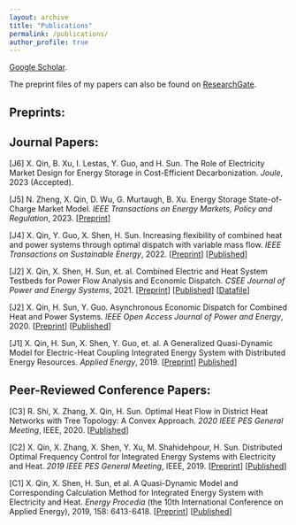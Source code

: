 ```yaml
---
layout: archive
title: "Publications"
permalink: /publications/
author_profile: true
---
```


[Google Scholar](https://scholar.google.com/citations?user=pm9i5OwAAAAJ).

The preprint files of my papers can also be found on [ResearchGate](https://www.researchgate.net/profile/Xin-Qin-10).



Preprints:
-----
<!-- [P1] N. Zheng, X. Qin, D. Wu, G. Murtaugh, B. Xu. Energy Storage State-of-Charge Market Model. itarXiv preprint arXiv: 2201.03421 (under review by IEEE Transactions on Energy Markets, Policy and Regulation), 2022. \[[Preprint](https://arxiv.org/pdf/2207.07221.pdf)\] -->


Journal Papers:
-----
[J6] X. Qin, B. Xu, I. Lestas, Y. Guo, and H. Sun. The Role of Electricity Market Design for Energy Storage in Cost-Efficient Decarbonization. _Joule_, 2023 (Accepted).

[J5] N. Zheng, X. Qin, D. Wu, G. Murtaugh, B. Xu. Energy Storage State-of-Charge Market Model. _IEEE Transactions on Energy Markets, Policy and Regulation_, 2023. \[[Preprint](https://arxiv.org/pdf/2207.07221.pdf)\]

[J4] X. Qin, Y. Guo, X. Shen, H. Sun. Increasing flexibility of combined heat and power systems through optimal dispatch with variable mass flow. _IEEE Transactions on Sustainable Energy_, 2022. \[[Preprint](https://www.researchgate.net/publication/338401377_Increasing_the_Flexibility_of_Combined_Heat_and_Power_Systems_through_Optimal_Dispatch_with_Variable_Mass_Flow)\] \[[Published](https://ieeexplore.ieee.org/abstract/document/9677907)\]

[J2] X. Qin, X. Shen, H. Sun, et. al. Combined Electric and Heat System Testbeds for Power Flow Analysis and Economic Dispatch. _CSEE Journal of Power and Energy Systems_, 2021. \[[Preprint](https://www.researchgate.net/publication/346404310_Combined_electric_and_heat_system_testbeds_for_power_flow_analysis_and_economic_dispatch)\] \[[Published](https://ieeexplore.ieee.org/abstract/document/9265441)\] \[[Datafile](https://xinqin-site.github.io/codes)\]

[J2] X. Qin, H. Sun, Y. Guo. Asynchronous Economic Dispatch for Combined Heat and Power Systems. _IEEE Open Access Journal of Power and Energy_, 2020. \[[Preprint](https://www.researchgate.net/publication/347152061_Asynchronous_Economic_Dispatch_for_Combined_Heat_and_Power_Systems)\] \[[Published](https://ieeexplore.ieee.org/abstract/document/9220970)\]

[J1] X. Qin, H. Sun, X. Shen, Y. Guo, et. al. A Generalized Quasi-Dynamic Model for Electric-Heat Coupling Integrated Energy System with Distributed Energy Resources. _Applied Energy_, 2019. \[[Preprint](https://www.researchgate.net/publication/333309042_A_generalized_quasi-dynamic_model_for_electric-heat_coupling_integrated_energy_system_with_distributed_energy_resources)\] [Published](https://www.sciencedirect.com/science/article/pii/S0306261919309262)\]


Peer-Reviewed Conference Papers:
-----
[C3] R. Shi, X. Zhang, X. Qin, H. Sun. Optimal Heat Flow in District Heat Networks with Tree Topology: A Convex Approach. _2020 IEEE PES General Meeting_, IEEE, 2020. \[[Published](https://ieeexplore.ieee.org/abstract/document/9281460)\]

[C2] X. Qin, X. Zhang, X. Shen, Y. Xu, M. Shahidehpour, H. Sun. Distributed Optimal Frequency Control for Integrated Energy Systems with Electricity and Heat. _2019 IEEE PES General Meeting_, IEEE, 2019. \[[Preprint](https://www.researchgate.net/publication/337560123_Distributed_Optimal_Frequency_Control_for_Integrated_Energy_Systems_with_Electricity_and_Heat)\] \[[Published](https://ieeexplore.ieee.org/abstract/document/8973847)\]

[C1] X. Qin, X. Shen, H. Sun, et al. A Quasi-Dynamic Model and Corresponding Calculation Method for Integrated Energy System with Electricity and Heat. _Energy Procedia_ (the 10th International Conference on Applied Energy), 2019, 158: 6413-6418. \[[Preprint](https://www.researchgate.net/publication/331804237_A_Quasi-Dynamic_Model_and_Corresponding_Calculation_Method_for_Integrated_Energy_System_with_Electricity_and_Heat)\] \[[Published](https://www.sciencedirect.com/science/article/pii/S187661021930205X)\]




